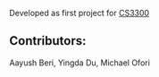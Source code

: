 Developed as first project for [CS3300](https://mimno.infosci.cornell.edu/info3300/)

## Contributors:
Aayush Beri, Yingda Du, Michael Ofori
